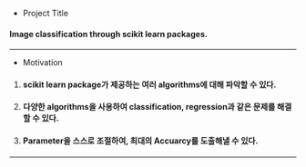 * Project Title
#### Image classification through scikit learn packages.
-------
* Motivation
1. #### scikit learn package가 제공하는 여러 algorithms에 대해 파악할 수 있다.
2. #### 다양한 algorithms을 사용하여 classification, regression과 같은 문제를 해결할 수 있다.
3. #### Parameter을 스스로 조절하여, 최대의 Accuarcy를 도출해낼 수 있다.
--------
